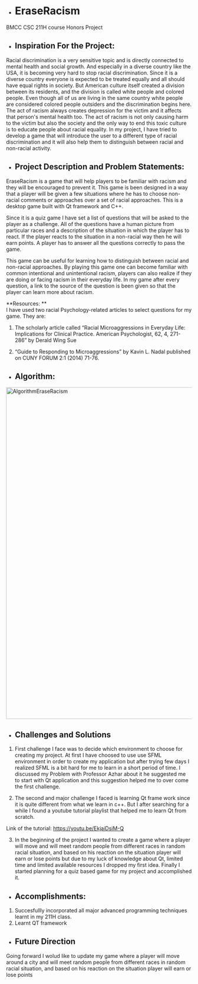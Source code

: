 - # EraseRacism
BMCC CSC 211H course Honors Project

- ## Inspiration For the Project:

Racial discrimination is a very sensitive topic and is directly connected to mental health and social growth. And especially in a diverse country like the USA, it is becoming very hard to stop racial discrimination. Since it is a diverse country everyone is expected to be treated equally and all should have equal rights in society. But American culture itself created a division between its residents, and the division is called white people and colored people. Even though all of us are living in the same country white people are considered colored people outsiders and the discrimination begins here. The act of racism always creates depression for the victim and it affects that person's mental health too. The act of racism is not only causing harm to the victim but also the society and the only way to end this toxic culture is to educate people about racial equality. In my project, I have tried to develop a game that will introduce the user to a different type of racial discrimination and it will also help them to distinguish between racial and non-racial activity.


- ## Project Description and Problem Statements:

EraseRacism is a game that will help players to be familiar with racism and they will be encouraged to prevent it. This game is been designed in a way that a player will be given a few situations where he has to choose non-racial comments or approaches over a set of racial approaches. This is a desktop game built with Qt framework and C++.

Since it is a quiz game I have set a list of questions that will be asked to the player as a challenge. All of the questions have a human picture from particular races and a description of the situation in which the player has to react. If the player reacts to the situation in a non-racial way then he will earn points. A player has to answer all the questions correctly to pass the game. 

This game can be useful for learning how to distinguish between racial and non-racial approaches. By playing this game one can become familiar with common intentional and unintentional racism, players can also realize if they are doing or facing racism in their everyday life. In my game after every question, a link to the source of the question is been given so that the player can learn more about racism.

**Resources: **  
I have used two racial Psychology-related articles to select questions for my game. They are:
1) The scholarly article called “Racial Microaggressions in Everyday Life: Implications for Clinical Practice. American Psychologist, 62, 4, 271-286” by Derald Wing Sue 

2) “Guide to Responding to Microaggressions” by Kavin L. Nadal published on CUNY FORUM 2:1 (2014) 71-76. 


- ## Algorithm:

<img width="897" alt="AlgorithmEraseRacism" src="https://user-images.githubusercontent.com/64384070/146633816-cf56fd6b-aec4-493e-a3af-3a642180428f.png">


- ## Challenges and Solutions

1) First challenge I face was to decide which environment to choose for creating my project. At first I have choosed to use use SFML environment in order to create my application but after trying few days I realized SFML is a bit hard for me to learn in a short period of time. I discussed my Problem with Professor Azhar about it he suggested me to start with Qt application and this suggestion helped me to over come the first challenge.

2) The second and major challenge I faced is learning Qt frame work since it is quite different from what we learn in c++. But I after searching for a while I found a youtube tutorial playlist that helped me to learn Qt from scratch. 

Link of the tutorial: https://youtu.be/EkjaiDsiM-Q 

3) In the beginning of the project I wanted to create a game where a player will move and will meet random people from different races in random racial situation, and based on his reaction on the situation player will earn or lose points but due to my luck of knowledge about Qt, limited time and limited available resources I dropped my first idea. Finally I started planning for a quiz based game for my project and accomplished it.

- ## Accomplishments:

1. Succesfullly incorporated all major advanced programming techniques learnt in my 211H class.
2. Learnt QT framework

- ## Future Direction

Going forward I wolud like to update my game where a player will move around a city and will meet random people from different races in random racial situation, and based on his reaction on the situation player will earn or lose points

